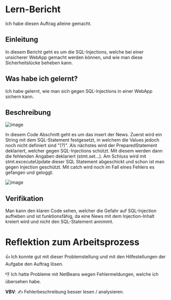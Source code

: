 # Lern-Bericht
Ich habe diesen Auftrag alleine gemacht.

## Einleitung
In diesem Bericht geht es um die SQL-Injections, welche bei einer unsicherer WebApp gemacht werden können, und wie man diese Sicherheitslücke beheben kann. 

## Was habe ich gelernt?

Ich habe gelernt, wie man sich gegen SQL-Injections in einer WebApp sichern kann.

## Beschreibung

![image](https://user-images.githubusercontent.com/100756109/206928815-fff74214-5a43-493d-b181-e765f5e9c7d0.png)

In diesem Code Abschnitt geht es um das insert der News. Zuerst wird ein String mit dem SQL-Statement festgesetzt, in welchem die Values jedoch noch nicht definiert sind "(?)". Als nächstes wird der PreparedStatement deklariert, welcher gegen SQL-Injections schützt. Mit diesem werden dann die fehlenden Angaben deklariert (stmt.set...). Am Schluss wird mit stmt.excecuteUpdate dieser SQL Statement abgeschickt und schon ist man gegen Injection geschützt. Mit catch wird noch im Fall eines Fehlers es gefangen und geloggt.


![image](https://user-images.githubusercontent.com/100756109/206929445-0fae21ff-07a5-416a-ae07-56111d597e72.png)


## Verifikation

Man kann den klaren Code sehen, welcher die Gefahr auf SQL-Injection aufheben und ist funktionsfähig, da eine News mit dem Injection-Inhalt kreiert wird und nicht den SQL-Statement annimmt.

# Reflektion zum Arbeitsprozess

👍 Ich konnte gut mit dieser Problemstellung und mit den Hilfestellungen der Aufgabe den Auftrag lösen.

👎 Ich hatte Probleme mit NetBeans wegen Fehlermeldungen, welche ich übersehen habe.

**VBV**: ✍️ Fehlerbeschreibung besser lesen / analysieren.
